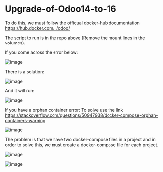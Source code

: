 # Upgrade-of-Odoo14-to-16
To do this, we must follow the officual docker-hub documentation https://hub.docker.com/_/odoo/

The script to run is in the repo above (Remove the mount lines in the volumes).

If you come across the error below:

![image](https://user-images.githubusercontent.com/99332618/235287915-9521b881-8012-4461-a676-8c9de264f881.png)

There is a solution:

![image](https://user-images.githubusercontent.com/99332618/235287937-4177e99e-1d53-453a-b117-15e7be637567.png)

And it will run:

![image](https://user-images.githubusercontent.com/99332618/235288006-e6ed87f7-7f96-4fc0-9218-e835484baab1.png)

If you have a orphan container error: To solve use the link https://stackoverflow.com/questions/50947938/docker-compose-orphan-containers-warning

![image](https://user-images.githubusercontent.com/99332618/235288117-8e49f2ff-af8f-4c79-831a-b350e66ccf4f.png)

The problem is that we have two docker-compose files in a project and in order to solve this, we must create a docker-compose file for each project.

![image](https://user-images.githubusercontent.com/99332618/235288179-826c6c58-048b-4a6a-a597-fb0b2b2ade2b.png)

![image](https://user-images.githubusercontent.com/99332618/235288234-4bc0e66a-8a28-4c7c-8aa6-8cf7f5d2e19f.png)



